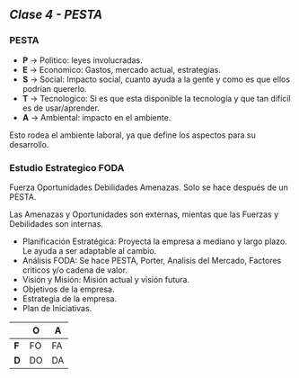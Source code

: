 ## _Clase 4 - PESTA_



### PESTA

 * **P** -> Politico: leyes involucradas.
 * **E** -> Economico: Gastos, mercado actual, estrategias.
 * **S** -> Social: Impacto social, cuanto ayuda a la gente y como es que 
   ellos podrían quererlo.
 * **T** -> Tecnologico: Si es que esta disponible la tecnología y que tan 
   difícil es de usar/aprender.
 * **A** -> Ambiental: impacto en el ambiente.

Esto rodea el ambiente laboral, ya que define los aspectos para su desarrollo.


### Estudio Estrategico FODA

Fuerza Oportunidades Debilidades Amenazas. Solo se hace después de un PESTA.

Las Amenazas y Oportunidades son externas, mientas que las Fuerzas y 
Debilidades son internas.

 * Planificación Estratégica: Proyecta la empresa a mediano y largo plazo. Le 
   ayuda a ser adaptable al cambio.
 * Análisis FODA: Se hace PESTA, Porter, Analisis del Mercado, Factores 
   criticos y/o cadena de valor.
 * Visión y Misión: Misión actual y visión futura.
 * Objetivos de la empresa.
 * Estrategia de la empresa.
 * Plan de Iniciativas.

<div class="table-responsive">
    <table class="table table-bordered">
        <thead>
            <tr>
                <th> </th>
                <th>O</th>
                <th>A</th>
            </tr>
        </thead>
        <tbody>
            <tr>
                <td><b>F</b></td>
                <td>FO</td>
                <td>FA</td>
            </tr>
            <tr>
                <td><b>D</b></td>
                <td>DO</td>
                <td>DA</td>
            </tr>
        </tbody>
    </table>
</div>